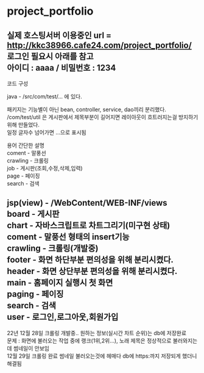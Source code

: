 # project_portfolio 
실제 호스팅서버 이용중인 url = http://kkc38966.cafe24.com/project_portfolio/  
로그인 필요시 아래를 참고  
아이디 : aaaa  /   비밀번호 : 1234  
--------------------------------------------------------------------------------------------
코드 구성  

java - /src/com/test/...  에 있다.  

패키지는 기능별이 아닌 bean, controller, service, dao끼리 분리했다.  
/com/test/util 은 게시판에서 제목부분이 길어지면 레이아웃이 흐트러지는걸 방지하기 위해 만들었다.   
일정 글자수 넘어가면 ...으로 표시됨  
  
용어 간단한 설명  
coment - 말풍선  
crawling - 크롤링  
job - 게시판(조회,수정,삭제,입력)  
page - 페이징  
search - 검색  
  
jsp(view) -  /WebContent/WEB-INF/views  
board - 게시판  
chart - 자바스크립트로 차트그리기(미구현 상태)  
coment - 말풍선 형태의 insert기능  
crawling - 크롤링(개발중)  
footer - 화면 하단부분 편의성을 위해 분리시켰다.  
header - 화면 상단부분 편의성을 위해 분리시켰다.  
main - 홈페이지 실행시 첫 화면  
paging - 페이징  
search - 검색   
user - 로그인,로그아웃,회원가입  
------------------------------------------------------------------------------------------
22년 12월 28일 크롤링 개발중.. 원하는 정보(실시간 차트 순위)는 db에 저장완료    
  문제 : 화면에 불러오는 작업 중에 랭크(1위,2위...), 노래 제목은 정상적으로 불러와지는데 썸네일이 안보임   
12월 29일 크롤링 완료 썸네일 불러오는것에 헤매다 db에 https:까지 저장되게 했더니 해결됨  
 
